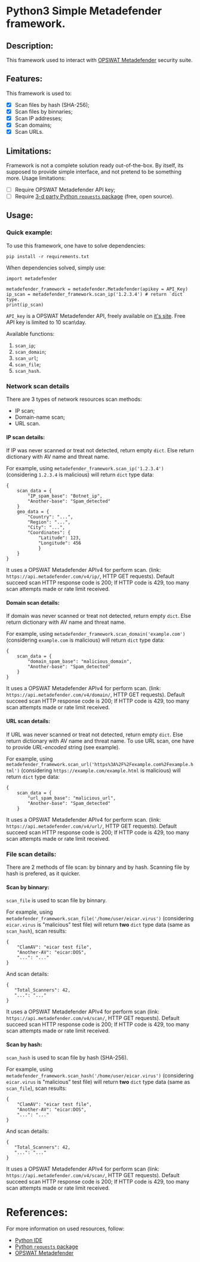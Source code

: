 # Python3 Simple Metadefender framework.

## Description:
This framework used to interact with [OPSWAT Metadefender](https://metadefender.opswat.com/) security suite.

## Features:
This framework is used to:
- [x] Scan files by hash (SHA-256);
- [x] Scan files by binnaries;
- [x] Scan IP addresses;
- [x] Scan domains;
- [x] Scan URLs.

## Limitations:
Framework is not a complete solution ready out-of-the-box. By itself, its supposed to provide simple interface, and not pretend to be something more.
Usage limitations:
- [ ] Require OPSWAT Metadefender API key;
- [ ] Require [3-d party Python ```requests``` package](https://github.com/psf/requests) (free, open source).

## Usage:
### Quick example:
To use this framework, one have to solve dependencies:
```
pip install -r requirements.txt
```
When dependencies solved, simply use:
```
import metadefender

metadefender_framework = metadefender.Metadefender(apikey = API_Key)
ip_scan = metadefender_framework.scan_ip('1.2.3.4') # return `dict` type.
print(ip_scan)
```
```API_key``` is a OPSWAT Metadefender API, freely available on [it's site](https://metadefender.opswat.com/). Free API key is limited to 10 scan\day.

Available functions:
1. ```scan_ip```;
2. ```scan_domain```;
3. ```scan_url```;
4. ```scan_file```;
5. ```scan_hash```.

### Network scan details
There are 3 types of network resources scan methods:
- IP scan;
- Domain-name scan;
- URL scan.

#### IP scan details:
If IP was never scanned or treat not detected, return empty ```dict```.
Else return dictionary with AV name and threat name.

For example, using ```metadefender_framework.scan_ip('1.2.3.4')``` (considering ```1.2.3.4``` is malicious) will return ```dict``` type data:
```
{
    scan_data = {
        "IP_spam_base": "Botnet_ip",
        "Another-base": "Spam_detected"
    }
    geo_data = {
        "Country": "...",
        "Region": "...",
        "City": "...",
        "Coordinates": {
            "Latitude": 123,
            "Longitude": 456
            }
    }
}
 ```
It uses a OPSWAT Metadefender APIv4 for perform scan.
(link: ```https://api.metadefender.com/v4/ip/```, HTTP GET requests).
Default succeed scan HTTP response code is 200;
If HTTP code is 429, too many scan attempts made or rate limit received.

#### Domain scan details:
If domain was never scanned or treat not detected, return empty ```dict```.
Else return dictionary with AV name and threat name.

For example, using ```metadefender_framework.scan_domain('example.com')``` (considering ```example.com``` is malicious) will return ```dict``` type data:
```
{
    scan_data = {
        "domain_spam_base": "malicious_domain",
        "Another-base": "Spam_detected"
    }
}
 ```
It uses a OPSWAT Metadefender APIv4 for perform scan.
(link: ```https://api.metadefender.com/v4/domain/```, HTTP GET requests).
Default succeed scan HTTP response code is 200;
If HTTP code is 429, too many scan attempts made or rate limit received.

#### URL scan details:
If URL was never scanned or treat not detected, return empty ```dict```.
Else return dictionary with AV name and threat name.
To use URL scan, one have to provide *URL-encoded* string (see example).

For example, using ```metadefender_framework.scan_url('https%3A%2F%2Fexample.com%2Fexample.html')``` (considering ```https://example.com/example.html``` is malicious) will return ```dict``` type data:
```
{
    scan_data = {
        "url_spam_base": "malicious_url",
        "Another-base": "Spam_detected"
    }
 ```
It uses a OPSWAT Metadefender APIv4 for perform scan.
(link: ```https://api.metadefender.com/v4/url/```, HTTP GET requests).
Default succeed scan HTTP response code is 200;
If HTTP code is 429, too many scan attempts made or rate limit received.

### File scan details:
There are 2 methods of file scan: by binnary and by hash.
Scanning file by hash is prefered, as it quicker.

#### Scan by binnary:
```scan_file``` is used to scan file by binnary.

For example, using ```metadefender_framework.scan_file('/home/user/eicar.virus')``` (considering ```eicar.virus``` is "malicious" test file) will return **two** ```dict``` type data (same as ```scan_hash```), scan results:
```
{
    "ClamAV": "eicar test file",
    "Another-AV": "eicar:DOS",
    "...": "..."
}
 ```
 And scan details:
 ```
{
    "Total_Scanners": 42,
    "...": "..."
}
 ```
It uses a OPSWAT Metadefender APIv4 for perform scan (link: ```https://api.metadefender.com/v4/scan/```, HTTP GET requests).
Default succeed scan HTTP response code is 200;
If HTTP code is 429, too many scan attempts made or rate limit received.

#### Scan by hash:
```scan_hash``` is used to scan file by hash (SHA-256).

For example, using ```metadefender_framework.scan_hash('/home/user/eicar.virus')``` (considering ```eicar.virus``` is "malicious" test file) will return **two** ```dict``` type data (same as ```scan_file```), scan results:
```
{
    "ClamAV": "eicar test file",
    "Another-AV": "eicar:DOS",
    "...": "..."
}
 ```
 And scan details:
 ```
{
    "Total_Scanners": 42,
    "...": "..."
}
 ```
It uses a OPSWAT Metadefender APIv4 for perform scan (link: ```https://api.metadefender.com/v4/scan/```, HTTP GET requests).
Default succeed scan HTTP response code is 200;
If HTTP code is 429, too many scan attempts made or rate limit received.

# References:
For more information on used resources, follow:
- [Python IDE](https://www.python.org/)
- [Python ```requests``` package](https://github.com/psf/requests)
- [OPSWAT Metadefender](https://metadefender.opswat.com/)
